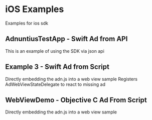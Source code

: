 # iOS Examples

Examples for ios sdk

## AdnuntiusTestApp - Swift Ad from API

This is an example of using the SDK via json api

## Example 3 - Swift Ad from Script

Directly embedding the adn.js into a web view sample
Registers AdWebViewStateDelegate to react to missing ad

## WebViewDemo - Objective C Ad From Script

Directly embedding the adn.js into a web view sample
